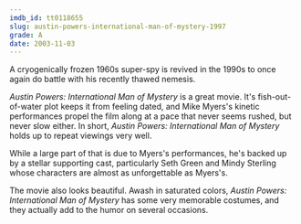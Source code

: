 ```yaml
---
imdb_id: tt0118655
slug: austin-powers-international-man-of-mystery-1997
grade: A
date: 2003-11-03
---
```


A cryogenically frozen 1960s super-spy is revived in the 1990s to once again do battle with his recently thawed nemesis.

_Austin Powers: International Man of Mystery_ is a great movie. It's fish-out-of-water plot keeps it from feeling dated, and Mike Myers's kinetic performances propel the film along at a pace that never seems rushed, but never slow either. In short, _Austin Powers: International Man of Mystery_ holds up to repeat viewings very well.

While a large part of that is due to Myers's performances, he's backed up by a stellar supporting cast, particularly Seth Green and Mindy Sterling whose characters are almost as unforgettable as Myers's.

The movie also looks beautiful. Awash in saturated colors, _Austin Powers: International Man of Mystery_ has some very memorable costumes, and they actually add to the humor on several occasions.
